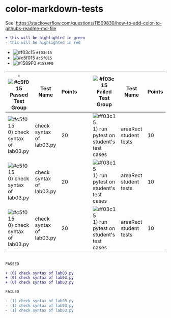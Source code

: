 # color-markdown-tests


See: <https://stackoverflow.com/questions/11509830/how-to-add-color-to-githubs-readme-md-file>

```diff
+ this will be highlighted in green
- this will be highlighted in red
```

- ![#f03c15](https://placehold.it/15/f03c15/000000?text=+) `#f03c15`
- ![#c5f015](https://placehold.it/15/c5f015/000000?text=+) `#c5f015`
- ![#1589F0](https://placehold.it/15/1589F0/000000?text=+) `#1589F0`

| - ![#c5f015](https://placehold.it/15/c5f015/000000?text=+) Passed Test Group  | Test Name | Points | &nbsp;&nbsp;&nbsp;&nbsp;| ![#f03c15](https://placehold.it/15/f03c15/000000?text=+) Failed Test Group  | Test Name | Points |
|-------------|-----------|--------|-------------------------|-------------|-----------|--------|
| ![#c5f015](https://placehold.it/15/c5f015/000000?text=+) 0) check syntax of lab03.py	 | check syntax of lab03.py | 20 | |  ![#f03c15](https://placehold.it/15/f03c15/000000?text=+) 1) run pytest on student's test cases	 |areaRect student tests	| 10 |
| ![#c5f015](https://placehold.it/15/c5f015/000000?text=+) 0) check syntax of lab03.py	 | check syntax of lab03.py | 20 | |  ![#f03c15](https://placehold.it/15/f03c15/000000?text=+) 1) run pytest on student's test cases	 |areaRect student tests	| 10 |
| ![#c5f015](https://placehold.it/15/c5f015/000000?text=+) 0) check syntax of lab03.py	 | check syntax of lab03.py | 20 | |  ![#f03c15](https://placehold.it/15/f03c15/000000?text=+) 1) run pytest on student's test cases	 |areaRect student tests	| 10 |


```diff

PASSED

+ (0) check syntax of lab03.py	
+ (0) check syntax of lab03.py	
+ (0) check syntax of lab03.py	

FAILED

- (1) check syntax of lab03.py 
- (1) check syntax of lab03.py 
- (1) check syntax of lab03.py 

```
